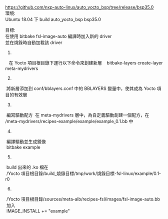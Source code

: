 https://github.com/nxp-auto-linux/auto_yocto_bsp/tree/release/bsp35.0  
環境:  
Ubuntu 18.04 下 build auto_yocto_bsp bsp35.0   
  
目標:  
在使用 bitbake fsl-image-auto 編譯時加入新的 driver  
並在燒錄時自動加載該 driver  

1.
&nbsp;&nbsp;&nbsp;在 Yocto 項目根目錄下運行以下命令來創建新層
&nbsp;&nbsp;&nbsp;bitbake-layers create-layer meta-mydrivers

2.
&nbsp;將新層添加到 conf/bblayers.conf 中的 BBLAYERS 變量中，使其成為 Yocto 項目的有效層

3.
&nbsp;編寫驅動配方
&nbsp;在 meta-mydrivers 層中，為自定義驅動創建一個配方，在 /meta-mydrivers/recipes-example/example/example_0.1.bb 中  

4.
&nbsp;編譯驅動並生成鏡像  
&nbsp;bitbake example

5.
&nbsp;build 出來的 .ko 檔在  
&nbsp;/Yocto 項目根目錄/build_燒錄目標/tmp/work/燒錄目標-fsl-linux/example/0.1-r0

6.
&nbsp;/Yocto 項目根目錄/sources/meta-alb/recipes-fsl/images/fsl-image-auto.bb  
&nbsp;加入  
&nbsp;IMAGE_INSTALL += "example"

